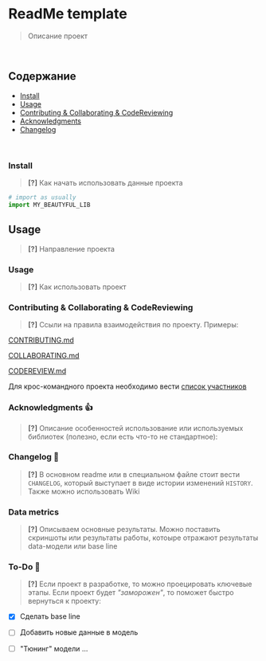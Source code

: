 # ReadMe template
> Описание проект

<br>

## Содержание
* [Install](#install)
* [Usage](#usage)
* [Contributing & Collaborating & CodeReviewing](#contributing-collaborating-codereviewing)
* [Acknowledgments](#acknowledgments)
* [Changelog](#changelog)

<br>

### Install

> **[?]** Как начать использовать данные проекта

```python
# import as usually
import MY_BEAUTYFUL_LIB
```

## Usage

> **[?]** Направление проекта

### Usage

> **[?]** Как использовать проект

### Contributing & Collaborating & CodeReviewing

> **[?]** Ссыли на правила взаимодействия по проекту. Примеры:

[CONTRIBUTING.md](CONTRIBUTING.md)

[COLLABORATING.md](COLLABORATING.md)

[CODEREVIEW.md](CodeReview.md)

Для крос-командного проекта необходимо вести [список участников](CONTRIBUTORS.md)

### Acknowledgments :thumbsup:

> **[?]** Описание особенностей использование или используемых библиотек (полезно, если есть что-то не стандартное):


### Changelog :memo:

> **[?]** В основном readme или в специальном файле стоит вести `CHANGELOG`, который выступает в виде истории изменений `HISTORY`. Также можно использовать Wiki


### Data metrics

> **[?]** Описываем основные результаты. Можно поставить скриншоты или результаты работы, котоыре отражают результаты data-модели или base line


### To-Do :man:

> **[?]** Если проект в разработке, то можно проецировать ключевые этапы. Если проект будет _"заморожен"_, то поможет быстро вернуться к проекту:

- [x] Сделать base line
- [ ] Добавить новые данные в модель
- [ ] "Тюнинг" модели ...

